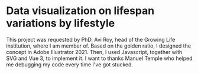 # Data visualization on lifespan variations by lifestyle
 This project was requested by PhD. Avi Roy, head of the Growing Life institution, where I am member of. Based on the golden ratio, I designed the concept in Adobe Illustrator 2021. Then, I used Javascript, together with SVG and Vue 3, to implement it. I want to thanks Manuel Temple who helped me debugging my code every time I've got stucked.
